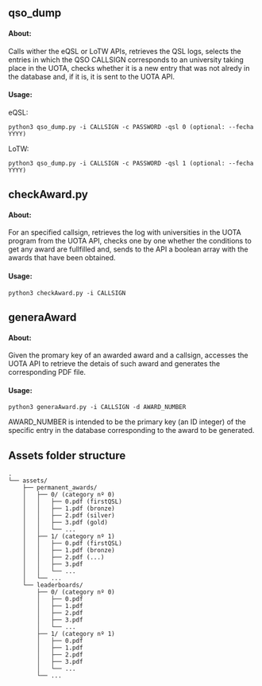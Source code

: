 ## qso_dump

#### About: 

Calls wither the eQSL or LoTW APIs, retrieves the QSL logs, selects the entries in which the QSO CALLSIGN corresponds to an university taking place in the UOTA, checks whether it is a new entry that was not alredy in the database and, if it is, it is sent to the UOTA API.

#### Usage: 

eQSL:

```
python3 qso_dump.py -i CALLSIGN -c PASSWORD -qsl 0 (optional: --fecha YYYY)
```

LoTW:

```
python3 qso_dump.py -i CALLSIGN -c PASSWORD -qsl 1 (optional: --fecha YYYY)
```








## checkAward.py

#### About: 

For an specified callsign, retrieves the log with universities in the UOTA program from the UOTA API, checks one by one whether the conditions to get any award are fullfilled and, sends to the API a boolean array with the awards that have been obtained.

#### Usage: 

```
python3 checkAward.py -i CALLSIGN
```







## generaAward

#### About: 

Given the promary key of an awarded award and a callsign, accesses the UOTA API to retrieve the detais of such award and generates the corresponding PDF file.

#### Usage: 
```
python3 generaAward.py -i CALLSIGN -d AWARD_NUMBER
```

AWARD_NUMBER is intended to be the primary key (an ID integer) of the specific entry in the database corresponding to the award to be generated.


## Assets folder structure

```
.
└── assets/
    ├── permanent_awards/
    │   ├── 0/ (category nº 0)
    │   │   ├── 0.pdf (firstQSL)
    │   │   ├── 1.pdf (bronze)
    │   │   ├── 2.pdf (silver)
    │   │   ├── 3.pdf (gold)
    │   │   └── ...
    │   ├── 1/ (category nº 1)
    │   │   ├── 0.pdf (firstQSL)
    │   │   ├── 1.pdf (bronze)
    │   │   ├── 2.pdf (...)
    │   │   ├── 3.pdf
    │   │   └── ...
    │   └── ...
    └── leaderboards/
        ├── 0/ (category nº 0)
        │   ├── 0.pdf
        │   ├── 1.pdf
        │   ├── 2.pdf
        │   ├── 3.pdf
        │   └── ...
        ├── 1/ (category nº 1)
        │   ├── 0.pdf
        │   ├── 1.pdf
        │   ├── 2.pdf
        │   ├── 3.pdf
        │   └── ...
        └── ...

```


